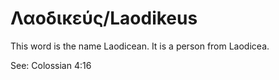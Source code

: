# Λαοδικεύς/Laodikeus

This word is the name Laodicean. It is a person from Laodicea.

See: Colossian 4:16
